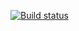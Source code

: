 [![Build status](https://ci.appveyor.com/api/projects/status/efrn7r2ja1ayp043/branch/master?svg=true)](https://ci.appveyor.com/project/KuliakQA/2-3apipattern/branch/master)
